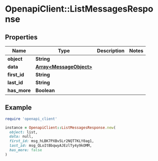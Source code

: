 # OpenapiClient::ListMessagesResponse

## Properties

| Name | Type | Description | Notes |
| ---- | ---- | ----------- | ----- |
| **object** | **String** |  |  |
| **data** | [**Array&lt;MessageObject&gt;**](MessageObject.md) |  |  |
| **first_id** | **String** |  |  |
| **last_id** | **String** |  |  |
| **has_more** | **Boolean** |  |  |

## Example

```ruby
require 'openapi_client'

instance = OpenapiClient::ListMessagesResponse.new(
  object: list,
  data: null,
  first_id: msg_hLBK7PXBv5Lr2NQT7KLY0ag1,
  last_id: msg_QLoItBbqwyAJEzlTy4y9kOMM,
  has_more: false
)
```

